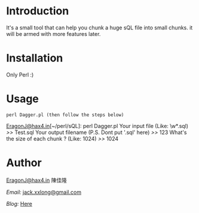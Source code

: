 Introduction
============

It's a small tool that can help you chunk a huge sQL file into small chunks. it will be armed with more features later.

Installation
============

Only Perl :)

Usage
=====
	
	perl Dagger.pl (then follow the steps below)

  EragonJ@hax4.in[~/perl/sQL]: perl Dagger.pl 
  Your input file (Like: \w*.sql)
  *>>* Test.sql
  Your output filename (P.S. Dont put '.sql' here)
  *>>* 123
  What's the size of each chunk ? (Like: 1024)
  *>>* 1024

Author
======

EragonJ@hax4.in 陳佳隆
    
*Email:* jack.xxlong@gmail.com
      
*Blog:* [Here](http://eragonj.hax4.in)

